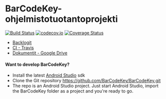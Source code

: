 # BarCodeKey-ohjelmistotuotantoprojekti
[![Build Status](https://travis-ci.org/BarCodeKey/BarCodeKey.svg?branch=master)](https://travis-ci.org/BarCodeKey/BarCodeKey) [![codecov.io](https://codecov.io/github/BarCodeKey/BarCodeKey/coverage.svg?branch=master)](https://codecov.io/github/BarCodeKey/BarCodeKey?branch=master) [![Coverage Status](https://coveralls.io/repos/BarCodeKey/BarCodeKey/badge.png?branch=master)](https://coveralls.io/r/BarCodeKey/BarCodeKey?branch=master)
- [Backlogit](https://docs.google.com/spreadsheet/ccc?key=0AqogwfYeUFLTdENOaFd0QkdEbEN1WHdiUnVRUVg5Nmc&usp=drive_web)
- [CI - Travis](https://travis-ci.org/BarCodeKey/BarCodeKey)
- [Dokumentit - Google Drive](https://drive.google.com/#folders/0B0pNPIMXhU0qVG55MDkwSF9XNWs)

#### Want to develop BarCodeKey?
- Install the latest [Android Studio](https://developer.android.com/sdk/index.html) sdk
- Clone the Git repository https://github.com/BarCodeKey/BarCodeKey.git
- The repo is an Android Studio project. Just start Android Studio, import the BarCodeKey folder as a project and you're ready to go.
